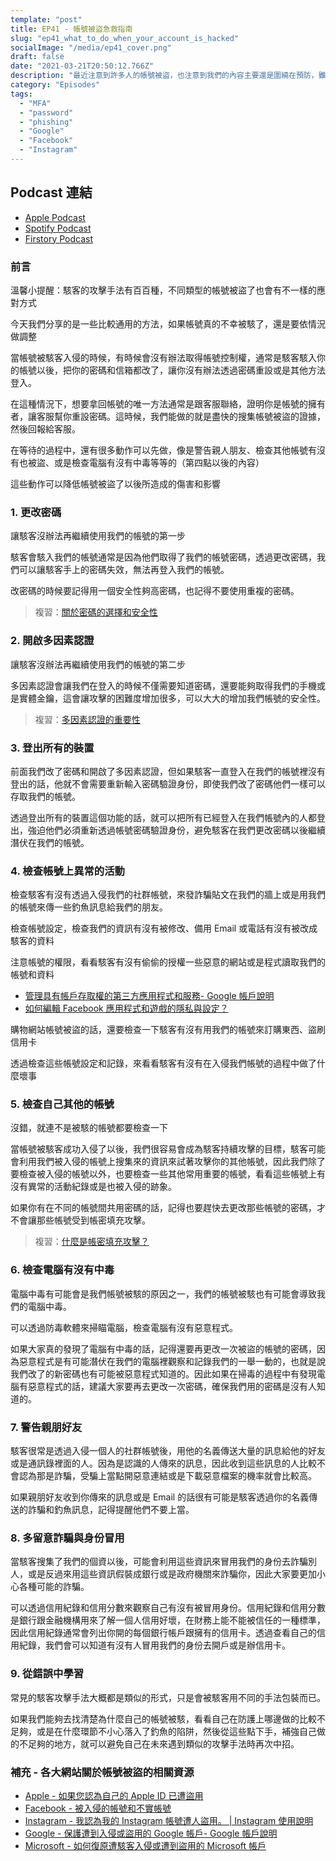 ```yaml
---
template: "post"
title: EP41 - 帳號被盜急救指南
slug: "ep41_what_to_do_when_your_account_is_hacked"
socialImage: "/media/ep41_cover.png"
draft: false
date: "2021-03-21T20:50:12.766Z"
description: "最近注意到許多人的帳號被盜，也注意到我們的內容主要還是圍繞在預防，雖然最理想的狀況是永遠不要遇到這種事，但我們還是整理了九個比較通用的幾點，讓大家以備不時之需可以拿出來應急用！"
category: "Episodes"
tags:
  - "MFA"
  - "password"
  - "phishing"
  - "Google"
  - "Facebook"
  - "Instagram"
---
```


## Podcast 連結

- [Apple Podcast](https://podcasts.apple.com/tw/podcast/%E8%B3%87%E5%AE%89%E8%A7%A3%E5%A3%93%E7%B8%AE/id1513276667#episodeGuid=ckmjn79lukw2w0846zx7op4q3)
- [Spotify Podcast](https://open.spotify.com/episode/4QiCofeLMaM30L1qfnmWqn?si=d15700404e9e44e5)
- [Firstory Podcast](https://open.firstory.me/story/ckmjn79lukw2w0846zx7op4q3)

### 前言

溫馨小提醒：駭客的攻擊手法有百百種，不同類型的帳號被盜了也會有不一樣的應對方式

今天我們分享的是一些比較通用的方法，如果帳號真的不幸被駭了，還是要依情況做調整

當帳號被駭客入侵的時候，有時候會沒有辦法取得帳號控制權，通常是駭客駭入你的帳號以後，把你的密碼和信箱都改了，讓你沒有辦法透過密碼重設或是其他方法登入。

在這種情況下，想要拿回帳號的唯一方法通常是跟客服聯絡，證明你是帳號的擁有者，讓客服幫你重設密碼。這時候，我們能做的就是盡快的搜集帳號被盜的證據，然後回報給客服。

在等待的過程中，還有很多動作可以先做，像是警告親人朋友、檢查其他帳號有沒有也被盜、或是檢查電腦有沒有中毒等等的（第四點以後的內容）

這些動作可以降低帳號被盜了以後所造成的傷害和影響

### 1. 更改密碼

讓駭客沒辦法再繼續使用我們的帳號的第一步

駭客會駭入我們的帳號通常是因為他們取得了我們的帳號密碼，透過更改密碼，我們可以讓駭客手上的密碼失效，無法再登入我們的帳號。

改密碼的時候要記得用一個安全性夠高密碼，也記得不要使用重複的密碼。

> 複習：[關於密碼的選擇和安全性](/posts/EP3-why-does-password-has-to-be-so-complicated)

### 2. 開啟多因素認證

讓駭客沒辦法再繼續使用我們的帳號的第二步

多因素認證會讓我們在登入的時候不僅需要知道密碼，還要能夠取得我們的手機或是實體金鑰，這會讓攻擊的困難度增加很多，可以大大的增加我們帳號的安全性。

> 複習：[多因素認證的重要性](/posts/ep28_why_you_shouldnt_use_sms_as_2FA#多因素驗證的必要性)

### 3. 登出所有的裝置

前面我們改了密碼和開啟了多因素認證，但如果駭客一直登入在我們的帳號裡沒有登出的話，他就不會需要重新輸入密碼驗證身份，即使我們改了密碼他們一樣可以存取我們的帳號。

透過登出所有的裝置這個功能的話，就可以把所有已經登入在我們帳號內的人都登出，強迫他們必須重新透過帳號密碼驗證身份，避免駭客在我們更改密碼以後繼續潛伏在我們的帳號。

### 4. 檢查帳號上異常的活動

檢查駭客有沒有透過入侵我們的社群帳號，來發詐騙貼文在我們的牆上或是用我們的帳號來傳一些釣魚訊息給我們的朋友。

檢查帳號設定，檢查我們的資訊有沒有被修改、備用 Email 或電話有沒有被改成駭客的資料

注意帳號的權限，看看駭客有沒有偷偷的授權一些惡意的網站或是程式讀取我們的帳號和資料

- [管理具有帳戶存取權的第三方應用程式和服務- Google 帳戶說明](https://support.google.com/accounts/answer/3466521?hl=zh-Hant)
- [如何編輯 Facebook 應用程式和遊戲的隱私與設定？](https://zh-tw.facebook.com/help/218345114850283)

購物網站帳號被盜的話，還要檢查一下駭客有沒有用我們的帳號來訂購東西、盜刷信用卡

透過檢查這些帳號設定和記錄，來看看駭客有沒有在入侵我們帳號的過程中做了什麼壞事

### 5. 檢查自己其他的帳號

沒錯，就連不是被駭的帳號都要檢查一下

當帳號被駭客成功入侵了以後，我們很容易會成為駭客持續攻擊的目標，駭客可能會利用我們被入侵的帳號上搜集來的資訊來試著攻擊你的其他帳號，因此我們除了要檢查被入侵的帳號以外，也要檢查一些其他常用重要的帳號，看看這些帳號上有沒有異常的活動紀錄或是也被入侵的跡象。

如果你有在不同的帳號間共用密碼的話，記得也要趕快去更改那些帳號的密碼，才不會讓那些帳號受到帳密填充攻擊。

> 複習：[什麼是帳密填充攻擊？](/posts/EP3-why-does-password-has-to-be-so-complicated#帳密填充攻擊-credential-stuffing)

### 6. 檢查電腦有沒有中毒

電腦中毒有可能會是我們帳號被駭的原因之一，我們的帳號被駭也有可能會導致我們的電腦中毒。

可以透過防毒軟體來掃瞄電腦，檢查電腦有沒有惡意程式。

如果大家真的發現了電腦有中毒的話，記得還要再更改一次被盜的帳號的密碼，因為惡意程式是有可能潛伏在我們的電腦裡觀察和記錄我們的一舉一動的，也就是說我們改了的新密碼也有可能被惡意程式知道的。因此如果在掃毒的過程中有發現電腦有惡意程式的話，建議大家要再去更改一次密碼，確保我們用的密碼是沒有人知道的。

### 7. 警告親朋好友

駭客很常是透過入侵一個人的社群帳號後，用他的名義傳送大量的訊息給他的好友或是通訊錄裡面的人。因為是認識的人傳來的訊息，因此收到這些訊息的人比較不會認為那是詐騙，受騙上當點開惡意連結或是下載惡意檔案的機率就會比較高。

如果親朋好友收到你傳來的訊息或是 Email 的話很有可能是駭客透過你的名義傳送的詐騙和釣魚訊息，記得提醒他們不要上當。

### 8. 多留意詐騙與身份冒用

當駭客搜集了我們的個資以後，可能會利用這些資訊來冒用我們的身份去詐騙別人，或是反過來用這些資訊假裝成銀行或是政府機關來詐騙你，因此大家要更加小心各種可能的詐騙。

可以透過信用紀錄和信用分數來觀察自己有沒有被冒用身份。信用紀錄和信用分數是銀行跟金融機構用來了解一個人信用好壞，在財務上能不能被信任的一種標準，因此信用紀錄通常會列出你開的每個銀行帳戶跟擁有的信用卡。透過查看自己的信用紀錄，我們會可以知道有沒有人冒用我們的身份去開戶或是辦信用卡。

### 9. 從錯誤中學習

常見的駭客攻擊手法大概都是類似的形式，只是會被駭客用不同的手法包裝而已。

如果我們能夠去找清楚為什麼自己的帳號被駭，看看自己在防護上哪邊做的比較不足夠，或是在什麼環節不小心落入了釣魚的陷阱，然後從這些點下手，補強自己做的不足夠的地方，就可以避免自己在未來遇到類似的攻擊手法時再次中招。

### 補充 - 各大網站關於帳號被盜的相關資源

- [Apple - 如果您認為自己的 Apple ID 已遭盜用](https://support.apple.com/zh-tw/HT204145)
- [Facebook - 被入侵的帳號和不實帳號](https://zh-tw.facebook.com/help/1216349518398524)
- [Instagram - 我認為我的 Instagram 帳號遭人盜用。 | Instagram 使用說明](https://zh-tw.facebook.com/help/instagram/149494825257596)
- [Google - 保護遭到入侵或盜用的 Google 帳戶- Google 帳戶說明](https://support.google.com/accounts/answer/6294825?hl=zh-Hant)
- [Microsoft - 如何復原遭駭客入侵或遭到盜用的 Microsoft 帳戶](https://support.microsoft.com/zh-tw/account-billing/如何復原遭駭客入侵或遭到盜用的-microsoft-帳戶-24ca907d-bcdf-a44b-4656-47f0cd89c245)
